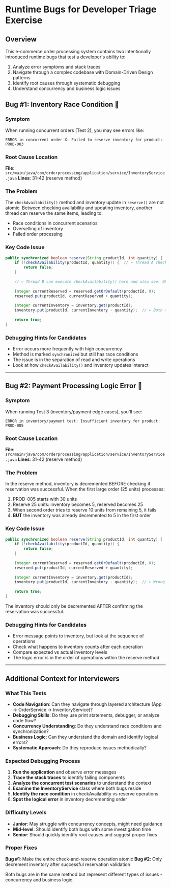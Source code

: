# Runtime Bugs for Developer Triage Exercise

## Overview
This e-commerce order processing system contains two intentionally introduced runtime bugs that test a developer's ability to:
1. Analyze error symptoms and stack traces
2. Navigate through a complex codebase with Domain-Driven Design patterns
3. Identify root causes through systematic debugging
4. Understand concurrency and business logic issues

## Bug #1: Inventory Race Condition 🐛

### Symptom
When running concurrent orders (Test 2), you may see errors like:
```
ERROR in concurrent order X: Failed to reserve inventory for product: PROD-003
```

### Root Cause Location
**File**: `src/main/java/com/orderprocessing/application/service/InventoryService.java`
**Lines**: 31-42 (reserve method)

### The Problem
The `checkAvailability()` method and inventory update in `reserve()` are not atomic. Between checking availability and updating inventory, another thread can reserve the same items, leading to:
- Race conditions in concurrent scenarios
- Overselling of inventory
- Failed order processing

### Key Code Issue
```java
public synchronized boolean reserve(String productId, int quantity) {
    if (!checkAvailability(productId, quantity)) {  // ← Thread A checks: OK
        return false;
    }
    
    // ← Thread B can execute checkAvailability() here and also see: OK
    
    Integer currentReserved = reserved.getOrDefault(productId, 0);
    reserved.put(productId, currentReserved + quantity);
    
    Integer currentInventory = inventory.get(productId);
    inventory.put(productId, currentInventory - quantity);  // ← Both threads update
    
    return true;
}
```

### Debugging Hints for Candidates
- Error occurs more frequently with high concurrency
- Method is marked `synchronized` but still has race conditions
- The issue is in the separation of read and write operations
- Look at how `checkAvailability()` and inventory updates interact

---

## Bug #2: Payment Processing Logic Error 🐛

### Symptom
When running Test 3 (inventory/payment edge cases), you'll see:
```
ERROR in inventory/payment test: Insufficient inventory for product: PROD-005
```

### Root Cause Location
**File**: `src/main/java/com/orderprocessing/application/service/InventoryService.java`
**Lines**: 31-42 (reserve method) 

### The Problem
In the reserve method, inventory is decremented BEFORE checking if reservation was successful. When the first large order (25 units) processes:
1. PROD-005 starts with 30 units
2. Reserve 25 units: inventory becomes 5, reserved becomes 25
3. When second order tries to reserve 10 units from remaining 5, it fails
4. **BUT** the inventory was already decremented to 5 in the first order

### Key Code Issue
```java
public synchronized boolean reserve(String productId, int quantity) {
    if (!checkAvailability(productId, quantity)) {
        return false;
    }
    
    Integer currentReserved = reserved.getOrDefault(productId, 0);
    reserved.put(productId, currentReserved + quantity);
    
    Integer currentInventory = inventory.get(productId);
    inventory.put(productId, currentInventory - quantity);  // ← Wrong order!
    
    return true;
}
```

The inventory should only be decremented AFTER confirming the reservation was successful.

### Debugging Hints for Candidates  
- Error message points to inventory, but look at the sequence of operations
- Check what happens to inventory counts after each operation
- Compare expected vs actual inventory levels
- The logic error is in the order of operations within the reserve method

---

## Additional Context for Interviewers

### What This Tests
- **Code Navigation**: Can they navigate through layered architecture (App → OrderService → InventoryService)?
- **Debugging Skills**: Do they use print statements, debugger, or analyze code flow?
- **Concurrency Understanding**: Do they understand race conditions and synchronization?
- **Business Logic**: Can they understand the domain and identify logical errors?
- **Systematic Approach**: Do they reproduce issues methodically?

### Expected Debugging Process
1. **Run the application** and observe error messages
2. **Trace the stack traces** to identify failing components  
3. **Analyze the concurrent test scenarios** to understand the context
4. **Examine the InventoryService** class where both bugs reside
5. **Identify the race condition** in checkAvailability vs reserve operations
6. **Spot the logical error** in inventory decrementing order

### Difficulty Levels
- **Junior**: May struggle with concurrency concepts, might need guidance
- **Mid-level**: Should identify both bugs with some investigation time
- **Senior**: Should quickly identify root causes and suggest proper fixes

### Proper Fixes
**Bug #1**: Make the entire check-and-reserve operation atomic
**Bug #2**: Only decrement inventory after successful reservation validation

Both bugs are in the same method but represent different types of issues - concurrency and business logic.